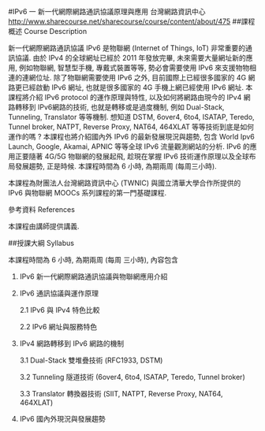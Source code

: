 #IPv6 一 新一代網際網路通訊協議原理與應用
台灣網路資訊中心
http://www.sharecourse.net/sharecourse/course/content/about/475
##課程概述 Course Description

新一代網際網路通訊協議 IPv6 是物聯網 (Internet of Things, IoT) 非常重要的通訊協議. 由於 IPv4 的全球網址已經於 2011 年發放完畢, 未來需要大量網址新的應用, 例如物聯網, 智慧型手機, 專戴式裝置等等, 勢必會需要使用 IPv6 來支援物物相連的連網位址. 除了物聯網需要使用 IPv6 之外, 目前國際上已經很多國家的 4G 網路更已經啟動 IPv6 網址, 也就是很多國家的 4G 手機上網已經使用 IPv6 網址. 本課程將介紹 IPv6 protocol 的運作原理與特性, 以及如何將網路由現今的 IPv4 網路轉移到 IPv6網路的技術, 也就是轉移或是過度機制, 例如 Dual-Stack, Tunneling, Translator 等等機制. 想知道 DSTM, 6over4, 6to4, ISATAP, Teredo, Tunnel broker, NATPT, Reverse Proxy, NAT64, 464XLAT 等等技術到底是如何運作的嗎 ? 本課程也將介紹國內外 IPv6 的最新發展現況與趨勢, 包含 World Ipv6 Launch, Google, Akamai, APNIC 等等全球 IPv6 流量觀測網站的分析. IPv6 的應用正要隨著 4G/5G 物聯網的發展起飛, 趁現在掌握 IPv6 技術運作原理以及全球布局發展趨勢, 正是時候. 本課程時間為 6 小時, 為期兩周 (每周三小時). 

本課程為財團法人台灣網路資訊中心 (TWNIC) 與國立清華大學合作所提供的 IPv6 與物聯網 MOOCs 系列課程的第一門基礎課程. 

參考資料 References

本課程由講師提供講義.

##授課大綱 Syllabus

本課程時間為 6 小時, 為期兩周 (每周 三小時), 內容包含

1. IPv6 新一代網際網路通訊協議與物聯網應用介紹

2. IPv6 通訊協議與運作原理

    2.1 IPv6 與 IPv4 特色比較

    2.2 IPv6 網址與服務特色

3. IPv4 網路轉移到 IPv6 網路的機制

   3.1 Dual-Stack 雙堆疊技術 (RFC1933, DSTM)

   3.2 Tunneling 隧道技術 (6over4, 6to4, ISATAP, Teredo, Tunnel broker)

   3.3 Translator 轉換器技術 (SIIT, NATPT, Reverse Proxy, NAT64, 464XLAT)

4. IPv6 國內外現況與發展趨勢
